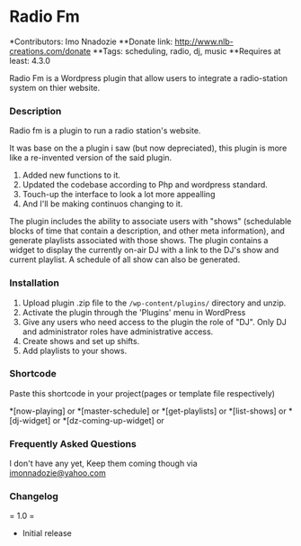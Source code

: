 # Radio Fm 
*Contributors: Imo Nnadozie
**Donate link: http://www.nlb-creations.com/donate
**Tags: scheduling, radio, dj, music
**Requires at least: 4.3.0

Radio Fm is a Wordpress plugin that allow users to integrate a radio-station system on thier website. 

### Description 

Radio fm is a plugin to run a radio station's website. 

It was base on the a plugin i saw (but now depreciated), this plugin is more like a re-invented version of the said plugin.

1. Added new functions to it.
2. Updated the codebase according to Php and wordpress standard.
3. Touch-up the interface to look a lot more appealling 
4. And I'll be making continuos changing to it.


The plugin includes the ability to associate users with "shows" (schedulable blocks of time that contain a description, and other meta information), and generate playlists
associated with those shows.  The plugin contains a widget to display the currently on-air DJ with a link to the DJ's show and current playlist.  A schedule of all show can also be generated.

### Installation 

1. Upload plugin .zip file to the `/wp-content/plugins/` directory and unzip.
2. Activate the plugin through the 'Plugins' menu in WordPress
3. Give any users who need access to the plugin the role of "DJ".  Only DJ and administrator roles have administrative access.
4. Create shows and set up shifts.
5. Add playlists to your shows.


### Shortcode
Paste this shortcode in your project(pages or template file respectively)

*[now-playing] or <? echo do_shortcode('[now-playing]')?>
*[master-schedule] or <? echo do_shortcode('[master-schedule]')?>
*[get-playlists] or <? echo do_shortcode('[get-playlists]')?>
*[list-shows] or <? echo do_shortcode('[list-shows]')?>
*[dj-widget] or <? echo do_shortcode('[dj-widget]')?>
*[dz-coming-up-widget] or <? echo do_shortcode('[dz-coming-up-widget]')?>


### Frequently Asked Questions
I don't have any yet, Keep them coming though via imonnadozie@yahoo.com


### Changelog 

= 1.0 =
* Initial release  
